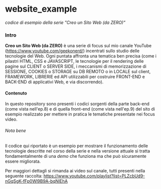 # website_example
*codice di esempio della serie "Creo un Sito Web (da ZERO)"*

### Intro
**Creo un Sito Web (da ZERO)** è una serie di focus sul mio canale YouTube (https://www.youtube.com/geekonerd/) incentrati sullo studio delle tecnologie del Web. Ogni puntata affronta una tematica ben precisa (come i pilastri HTML, CSS e JAVASCRIPT, le tecnologie per il rendering delle pagine sul CLIENT o SERVER SIDE, i meccanismi di memorizzazione di SESSIONE, COOKIES o STORAGE su DB REMOTO o in LOCALE sul client, FRAMEWORK, LIBRERIE ed API utilizzabili per costruire FRONT-END e BACK-END di applicativi Web, e via discorrendo).

#### Contenuto
In questo repository sono presenti i codici sorgenti della parte back-end (come vista nell'ep.8) e di quella front-end (come vista nell'ep.9) del sito di esempio realizzato per mettere in pratica le tematiche presentate nei focus video.

###### Nota bene
Il codice qui riportato è un esempio per mostrare il funzionamento delle tecnologie descritte nel corso della serie e nella versione attuale si tratta fondamentalmente di una *demo* che funziona ma che può sicuramente essere migliorata.

Per maggiori dettagli si rimanda ai video sul canale, tutti presenti nella seguente raccolta: https://www.youtube.com/playlist?list=PLZcbUd9-nGqSgK-fFp0Wl9B9A-bqNlEhA

